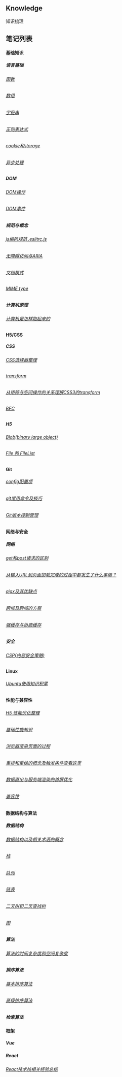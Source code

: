 ## Knowledge

知识梳理

## 笔记列表

#### 基础知识

##### 语言基础
###### [函数](/note/basis/func)
###### [数组](/note/basis/array)
###### [字符串](/note/basis/string)
###### [正则表达式](/note/basis/regexp)
###### [cookie和storage](/note/basis/cookie-storage)
###### [异步处理](/note/basis/async)

##### DOM
###### [DOM操作](/note/dom/dom)
###### [DOM事件](/note/dom/dom-event)

##### 规范与概念
###### [js编码规范 .eslitrc.js](/note/specification/eslintrc)
###### [无障碍访问与ARIA](/note/specification/aria)
###### [文档模式](/note/specification/dtd)
###### [MIME type](/note/specification/mime)

##### 计算机原理
###### [计算机是怎样跑起来的](/note/computer-running)

#### H5/CSS
##### CSS
###### [CSS选择器整理](/note/css3/selector)
###### [transform](/note/css3/transform)
###### [从矩阵与空间操作的关系理解CSS3的transform](/note/css3/matrix)
###### [BFC](/note/css3/bfc)
##### H5
###### [Blob(binary large object)](/note/h5/blob)
###### [File 和 FileList](/note/h5/file-filelist)

#### Git
###### [config配置项](/note/git/config)
###### [git常用命令及技巧](/note/git/commonly-used)
###### [Git版本控制管理](/note/git)

#### 网络与安全
##### 网络
###### [get和post请求的区别](/note/http/get-post)
###### [从输入URL到页面加载完成的过程中都发生了什么事情？](/note/http/url-render)
###### [ajax及其优缺点](/note/http/ajax)
###### [跨域及跨域的方案](/note/http/cross-domain)
###### [强缓存与协商缓存](/note/http/cache)

##### 安全
###### [CSP(内容安全策略)](/note/security/csp)

#### Linux
###### [Ubuntu使用知识积累](/note/linux/ubuntu-utils)

#### 性能与兼容性
###### [H5 性能优化整理](/note/performance/h5-perf)
###### [基础性能知识](/note/performance/performance)
###### [浏览器渲染页面的过程](/note/performance/render-page)
###### [重排和重绘的概念及触发条件查看这里](/note/performance/reflow-repaint)
###### [数据直出与服务端渲染的首屏优化](/note/performance/ssr)
###### [兼容性](/note/compatibility/compatibility)

#### 数据结构与算法
##### 数据结构
###### [数据结构以及相关术语的概念](/note/algorithm/data-structure)
###### [栈](/note/algorithm/stack)
###### [队列](/note/algorithm/queue)
###### [链表](/note/algorithm/linked-list)
###### [二叉树和二叉查找树](/note/algorithm/bst)
###### [图](/note/algorithm/graph)

##### 算法
###### [算法的时间复杂度和空间复杂度](/note/algorithm/time-space)
##### 排序算法
###### [基本排序算法](/note/algorithm/basic-sort)
###### [高级排序算法](/note/algorithm/advance-sort)
##### 检索算法

#### 框架
##### Vue
##### React
###### [React技术栈相关经验总结](/note/library/react/experience-talk)